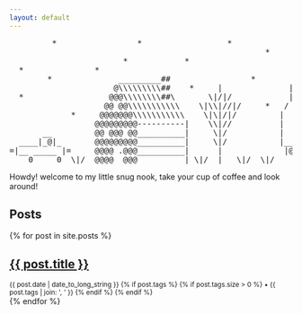 ```yaml
---
layout: default
---
```


<pre class="ascii">
         *                 *                  *              *
                                                      *             *
                        *            *                             ___
  *               *                                          |     | |
        *              _________##                 *        / \    | |
                      @\\\\\\\\\##    *     |              |--o|===|-|
  *                  @@@\\\\\\\\##\       \|/|/            |---|   |d|
                    @@ @@\\\\\\\\\\\    \|\\|//|/     *   /     \  |w|
             *     @@@@@@@\\\\\\\\\\\    \|\|/|/         |  U    | |b|
                  @@@@@@@@@----------|    \\|//          |  S    |=| |
       __         @@ @@@ @@__________|     \|/           |  A    | | |
  ____|_@|_       @@@@@@@@@__________|     \|/           |_______| |_|
=|__ _____ |=     @@@@ .@@@__________|      |             |@| |@|  | |
____0_____0__\|/__@@@@__@@@__________|_\|/__|___\|/__\|/___________|_|_
</pre>

Howdy! welcome to my little snug nook, take your cup of coffee and look around!

## Posts

{% for post in site.posts %}
  <article>
    <h2>
      <a href="{{ site.baseurl }}{{ post.url }}" class="page-link">
        {{ post.title }}
      </a>
    </h2>
    <small>
      <time datetime="{{ post.date | date: "%Y-%m-%d" }}">{{ post.date | date_to_long_string }}</time>
      {% if post.tags %}
        {% if post.tags.size > 0 %}
          • {{ post.tags | join: ', ' }}
        {% endif %}
      {% endif %}
    </small>
  </article>
{% endfor %}
